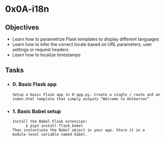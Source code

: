 # 0x0A-i18n

## Objectives

- Learn how to parametrize Flask templates to display different languages
- Learn how to infer the correct locale based on URL parameters, user settings or request headers
- Learn how to localize timestamps

## Tasks 

- ### 0. Basic Flask app
      Setup a basic Flask app in 0-app.py. Create a single / route and an index.html template that simply outputs “Welcome to Holberton”

- ### 1. Basic Babel setup
      Install the Babel Flask extension:
            $ pip3 install flask_babel
      Then instantiate the Babel object in your app. Store it in a module-level variable named babel.
